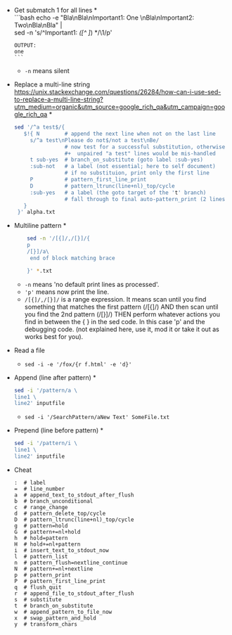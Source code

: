 
*	Get submatch 1 for all lines
    *   
        ```bash
        echo -e "Bla\nBla\nImportant1: One \nBla\nImportant2: Two\nBla\nBla" | \
           sed -n 's/^Important1: *\([^ ]*\) */\1/p'

        OUTPUT:
        one
        ```
    *   `-n` means silent


*	Replace a multi-line string
	https://unix.stackexchange.com/questions/26284/how-can-i-use-sed-to-replace-a-multi-line-string?utm_medium=organic&utm_source=google_rich_qa&utm_campaign=google_rich_qa
    *
    ```bash
    sed '/^a test$/{
       $!{ N        # append the next line when not on the last line
         s/^a test\nPlease do not$/not a test\nBe/
                    # now test for a successful substitution, otherwise
                    #+  unpaired "a test" lines would be mis-handled
         t sub-yes  # branch_on_substitute (goto label :sub-yes)
         :sub-not   # a label (not essential; here to self document)
                    # if no substituion, print only the first line
         P          # pattern_first_line_print
         D          # pattern_ltrunc(line+nl)_top/cycle
         :sub-yes   # a label (the goto target of the 't' branch)
                    # fall through to final auto-pattern_print (2 lines)
       }    
     }' alpha.txt         
     ```








*	Multiline pattern
	*
	```bash
		sed -n '/[{]/,/[}]/{
		p
		/[}]/a\
		 end of block matching brace

		}' *.txt 
	```
	*	`-n` means 'no default print lines as processed'.
    *	`'p'` means now print the line.
    *	`/[{]/,/[}]/` is a range expression. It means scan until you find something that matches the first pattern (/[{]/) AND then scan until you find the 2nd pattern (/[}]/) THEN perform whatever actions you find in between the { } in the sed code. In this case 'p' and the debugging code. (not explained here, use it, mod it or take it out as works best for you).


*	Read a file
	*	`sed -i -e '/fox/{r f.html' -e 'd}'`
	
	
* 	Append (line after pattern)
	*	
	```bash
	sed -i '/pattern/a \
	line1 \
	line2' inputfile
	```
	*	`sed -i '/SearchPattern/aNew Text' SomeFile.txt`
	
	
*	Prepend (line before pattern)
	*	
	```bash
	sed -i '/pattern/i \
	line1 \
	line2' inputfile
	```
	
	


*	Cheat
	```
	:  # label
	=  # line_number
	a  # append_text_to_stdout_after_flush
	b  # branch_unconditional             
	c  # range_change                     
	d  # pattern_delete_top/cycle          
	D  # pattern_ltrunc(line+nl)_top/cycle 
	g  # pattern=hold                      
	G  # pattern+=nl+hold                  
	h  # hold=pattern                      
	H  # hold+=nl+pattern                  
	i  # insert_text_to_stdout_now         
	l  # pattern_list                       
	n  # pattern_flush=nextline_continue   
	N  # pattern+=nl+nextline              
	p  # pattern_print                     
	P  # pattern_first_line_print          
	q  # flush_quit                        
	r  # append_file_to_stdout_after_flush 
	s  # substitute                                          
	t  # branch_on_substitute              
	w  # append_pattern_to_file_now         
	x  # swap_pattern_and_hold             
	y  # transform_chars    
	```
